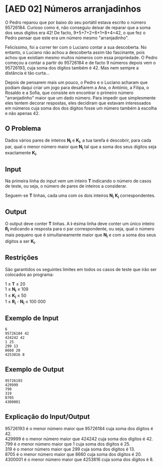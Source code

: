 # [AED 02] Números arranjadinhos

O Pedro reparou que por baixo do seu portátil estava escrito o número 95726184. Curioso como é, não conseguiu deixar de reparar que a soma dos seus dígitos era 42! De facto, 9+5+7+2+6+1+8+4=42, o que fez o Pedro pensar que este era um número mesmo "arranjadinho".

Felicíssimo, foi a correr ter com o Luciano contar a sua descoberta. No entanto, o Luciano não achou a descoberta assim tão fascinante, pois achou que existiam mesmo muitos números com essa propriedade. O Pedro começou a contar a partir do 95726184 e de facto 9 números depois vem o 95726193, cuja soma dos dígitos também é 42. Mas nem sempre a distância é tão curta...

Depois de pensarem mais um pouco, o Pedro e o Luciano acharam que podiam daqui criar um jogo para desafiarem a Ana, o António, a Filipa, o Rosaldo e a Sofia, que consiste em encontrar o primeiro número "arranjadinho" maior que um dado número. Para impedir que simplesmente eles tentem decorar respostas, eles decidiram que estavam interessados em números cuja soma dos dos dígitos fosse um número também à escolha e não apenas 42.

## O Problema

Dados vários pares de inteiros <strong>N<sub>i</sub></strong> e <strong>K<sub>i</sub></strong>, a tua tarefa é descobrir, para cada par, qual o menor número maior que <strong>N<sub>i</sub></strong> tal que a soma dos seus dígitos seja exactamente <strong>K<sub>i</sub></strong>.

## Input

Na primeira linha do input vem um inteiro **T** indicando o número de casos de teste, ou seja, o número de pares de inteiros a considerar.

Seguem-se **T** linhas, cada uma com os dois inteiros <strong>N<sub>i</sub></strong> <strong>K<sub>i</sub></strong> correspondentes.

## Output

O output deve conter **T** linhas. A **i**-ésima linha deve conter um único inteiro <strong>R<sub>i</sub></strong> indicando a resposta para o par correspondente, ou seja, qual o número mais pequeno que é simultaneamente maior que <strong>N<sub>i</sub></strong> e com a soma dos seus dígitos a ser <strong>K<sub>i</sub></strong>.

## Restrições

São garantidos os seguintes limites em todos os casos de teste que irão ser colocados ao programa:

1 ≤ **T** ≤ 20\
1 ≤ <strong>N<sub>i</sub></strong> ≤ 109\
1 ≤ <strong>K<sub>i</sub></strong> ≤ 50\
1 ≤ <strong>R<sub>i</sub></strong> - <strong>N<sub>i</sub></strong> ≤ 100 000

## Exemplo de Input

```
6
95726184 42
424242 42
1 25
299 13
8660 20
4253816 8
```

## Exemplo de Output

```
95726193
429999
799
319
8705
4300001
```

## Explicação do Input/Output

95726193 é o menor número maior que 95726184 cuja soma dos dígitos é 42.\
429999 é o menor número maior que 424242 cuja soma dos dígitos é 42.\
799 é o menor número maior que 1 cuja soma dos dígitos é 25.\
319 é o menor número maior que 299 cuja soma dos dígitos é 13.\
8705 é o menor número maior que 8660 cuja soma dos dígitos é 20.\
4300001 é o menor número maior que 4253816 cuja soma dos dígitos é 8.
